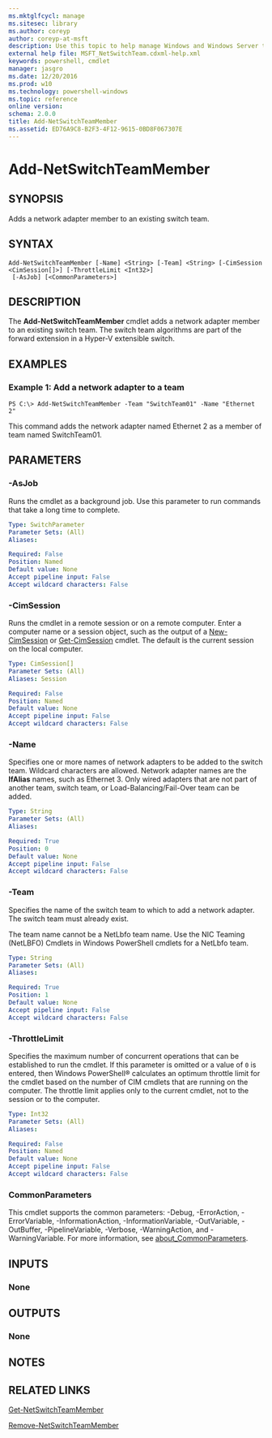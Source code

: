 ```yaml
---
ms.mktglfcycl: manage
ms.sitesec: library
ms.author: coreyp
author: coreyp-at-msft
description: Use this topic to help manage Windows and Windows Server technologies with Windows PowerShell.
external help file: MSFT_NetSwitchTeam.cdxml-help.xml
keywords: powershell, cmdlet
manager: jasgro
ms.date: 12/20/2016
ms.prod: w10
ms.technology: powershell-windows
ms.topic: reference
online version: 
schema: 2.0.0
title: Add-NetSwitchTeamMember
ms.assetid: ED76A9C8-B2F3-4F12-9615-0BD8F067307E
---
```


# Add-NetSwitchTeamMember

## SYNOPSIS
Adds a network adapter member to an existing switch team.

## SYNTAX

```
Add-NetSwitchTeamMember [-Name] <String> [-Team] <String> [-CimSession <CimSession[]>] [-ThrottleLimit <Int32>]
 [-AsJob] [<CommonParameters>]
```

## DESCRIPTION
The **Add-NetSwitchTeamMember** cmdlet adds a network adapter member to an existing switch team.
The switch team algorithms are part of the forward extension in a Hyper-V extensible switch.

## EXAMPLES

### Example 1: Add a network adapter to a team
```
PS C:\> Add-NetSwitchTeamMember -Team "SwitchTeam01" -Name "Ethernet 2"
```

This command adds the network adapter named Ethernet 2 as a member of team named SwitchTeam01.

## PARAMETERS

### -AsJob
Runs the cmdlet as a background job. Use this parameter to run commands that take a long time to complete.

```yaml
Type: SwitchParameter
Parameter Sets: (All)
Aliases: 

Required: False
Position: Named
Default value: None
Accept pipeline input: False
Accept wildcard characters: False
```

### -CimSession
Runs the cmdlet in a remote session or on a remote computer.
Enter a computer name or a session object, such as the output of a [New-CimSession](http://go.microsoft.com/fwlink/p/?LinkId=227967) or [Get-CimSession](http://go.microsoft.com/fwlink/p/?LinkId=227966) cmdlet.
The default is the current session on the local computer.

```yaml
Type: CimSession[]
Parameter Sets: (All)
Aliases: Session

Required: False
Position: Named
Default value: None
Accept pipeline input: False
Accept wildcard characters: False
```

### -Name
Specifies one or more names of network adapters to be added to the switch team.
Wildcard characters are allowed.
Network adapter names are the **IfAlias** names, such as Ethernet 3.
Only wired adapters that are not part of another team, switch team, or Load-Balancing/Fail-Over team can be added.

```yaml
Type: String
Parameter Sets: (All)
Aliases: 

Required: True
Position: 0
Default value: None
Accept pipeline input: False
Accept wildcard characters: False
```

### -Team
Specifies the name of the switch team to which to add a network adapter.
The switch team must already exist.

The team name cannot be a NetLbfo team name.
Use the NIC Teaming (NetLBFO) Cmdlets in Windows PowerShell cmdlets for a NetLbfo team.

```yaml
Type: String
Parameter Sets: (All)
Aliases: 

Required: True
Position: 1
Default value: None
Accept pipeline input: False
Accept wildcard characters: False
```

### -ThrottleLimit
Specifies the maximum number of concurrent operations that can be established to run the cmdlet.
If this parameter is omitted or a value of `0` is entered, then Windows PowerShell® calculates an optimum throttle limit for the cmdlet based on the number of CIM cmdlets that are running on the computer.
The throttle limit applies only to the current cmdlet, not to the session or to the computer.

```yaml
Type: Int32
Parameter Sets: (All)
Aliases: 

Required: False
Position: Named
Default value: None
Accept pipeline input: False
Accept wildcard characters: False
```

### CommonParameters
This cmdlet supports the common parameters: -Debug, -ErrorAction, -ErrorVariable, -InformationAction, -InformationVariable, -OutVariable, -OutBuffer, -PipelineVariable, -Verbose, -WarningAction, and -WarningVariable. For more information, see [about_CommonParameters](http://go.microsoft.com/fwlink/?LinkID=113216).

## INPUTS

### None

## OUTPUTS

### None

## NOTES

## RELATED LINKS

[Get-NetSwitchTeamMember](./Get-NetSwitchTeamMember.md)

[Remove-NetSwitchTeamMember](./Remove-NetSwitchTeamMember.md)

